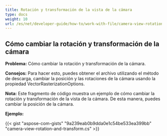 ```yaml
---
title: Rotación y transformación de la vista de la cámara
type: docs
weight: 10
url: /es/net/developer-guide/how-to/work-with-file/camera-view-rotation-and-transform/
---
```


## **Cómo cambiar la rotación y transformación de la cámara**

**Problema:** Cómo cambiar la rotación y transformación de la cámara.

**Consejos:** Para hacer esto, puedes obtener el archivo utilizando el método de descarga, cambiar la posición y las rotaciones de la cámara usando la propiedad VectorRasterizationOptions.

**Nota:** Este fragmento de código muestra un ejemplo de cómo cambiar la rotación y transformación de la vista de la cámara. De esta manera, puedes cambiar la posición de la cámara.

**Ejemplo:**

{{< gist "aspose-com-gists" "9a239eab0b9dda0e1c54be533ea399bb" "camera-view-rotation-and-transform.cs" >}}

